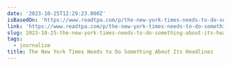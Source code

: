 ```yaml
---
date: '2023-10-25T12:29:23.000Z'
isBasedOn: 'https://www.readtpa.com/p/the-new-york-times-needs-to-do-something'
link: 'https://www.readtpa.com/p/the-new-york-times-needs-to-do-something'
slug: 2023-10-25-the-new-york-times-needs-to-do-something-about-its-headlines
tags:
  - journalism
title: The New York Times Needs to Do Something About Its Headlines
---
```



